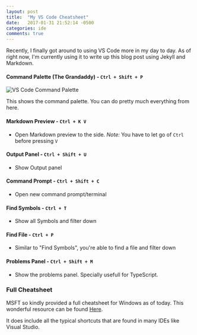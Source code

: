 ```yaml
---
layout: post
title:  "My VS Code Cheatsheet"
date:   2017-01-31 21:52:14 -0500
categories: ide
comments: true
---
```


Recently, I finally got around to using VS Code more in my day to day.
As of right now, I'm currently using it to write up this blog post using Jekyll and Markdown.

#### Command Palette (The Grandaddy) - `Ctrl + Shift + P`


![VS Code Command Palette]({{site.baseurl}}/assets/command-palette.png)


This shows the command palette. You can do pretty much everything from here.
 
#### Markdown Preview - `Ctrl + K V`

- Open Markdown preview to the side. _Note:_ You have to let go of `Ctrl` before pressing `V`

#### Output Panel - `Ctrl + Shift + U`

- Show Output panel       

#### Command Prompt - `Ctrl + Shift + C`

- Open new command prompt/terminal    

#### Find Symbols - `Ctrl + T`

- Show all Symbols and filter down 

#### Find File - `Ctrl + P` 

 - Similar to "Find Symbols", you're able to find a file and filter down

#### Problems Panel - `Ctrl + Shift + M ` 

 - Show the problems panel. Specially usefull for TypeScript.

### Full Cheatsheet

MSFT so kindly provided a full cheatsheet for Windows as of today.
This wonderful resource can be found [Here](https://code.visualstudio.com/shortcuts/keyboard-shortcuts-windows.pdf).

It does include all the typical shortcuts that are found in many IDEs like Visual Studio.

